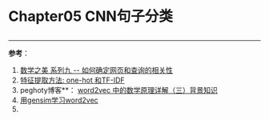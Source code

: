 # Chapter05 CNN句子分类

## 







-----

**参考**：

1. [数学之美 系列九 -- 如何确定网页和查询的相关性](https://china.googleblog.com/2006/06/blog-post_3066.html)
2. [特征提取方法: one-hot 和TF-IDF](https://www.cnblogs.com/lianyingteng/p/7755545.html)
3. peghoty博客**： [word2vec 中的数学原理详解（三）背景知识](<https://blog.csdn.net/itplus/article/details/37969817>)
4. [用gensim学习word2vec](https://www.cnblogs.com/pinard/p/7278324.html)
5. 